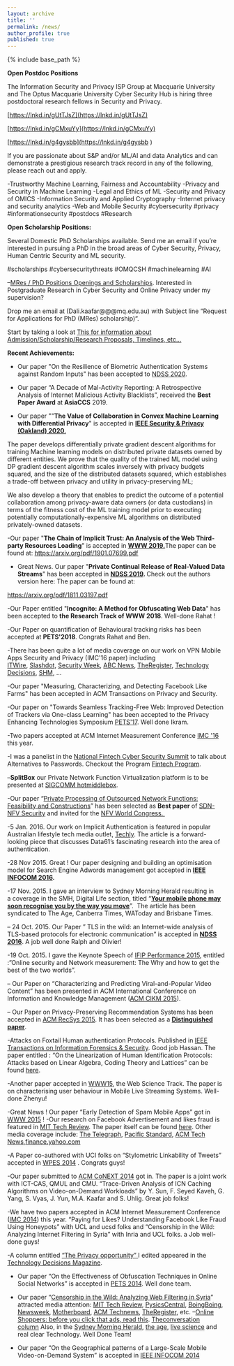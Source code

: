 ```yaml
---
layout: archive
title: ''
permalink: /news/
author_profile: true
published: true
---
```


{% include base_path %}


**Open Postdoc Positions** 

The Information Security and Privacy ISP Group at Macquarie University and The Optus Macquarie University Cyber Security Hub is hiring three postdoctoral research fellows in Security and Privacy.

[https://lnkd.in/gUtTJsZ](https://lnkd.in/gUtTJsZ)

[https://lnkd.in/gCMxuYy](https://lnkd.in/gCMxuYy)

[https://lnkd.in/g4gysbb](https://lnkd.in/g4gysbb )


If you are passionate about S&P and/or ML/AI and data Analytics and can demonstrate a prestigious research track record in any of the following, please reach out and apply.

-Trustworthy Machine Learning, Fairness and Accountability
-Privacy and Security in Machine Learning
-Legal and Ethics of ML
-Security and Privacy of OMICS
-Information Security and Applied Cryptography
-Internet privacy and security analytics
-Web and Mobile Security 
#cybersecurity #privacy #informationsecurity #postdocs #Research

**Open Scholarship Positions:**

Several Domestic PhD Scholarships available. Send me an email if you’re interested in pursuing a PhD in the broad areas of Cyber Security, Privacy, Human Centric Security and ML security.


#scholarships #cybersecuritythreats #OMQCSH #machinelearning #AI

 
–[MRes / PhD  Positions Openings and Scholarships](https://research.csiro.au/ng/about-us/people/dali-kaafar/interested-pursuing-phd-cyber-security-privacy-sydney/). Interested in Postgraduate Research in Cyber Security and Online Privacy under my supervision?

Drop me an email at (Dali.kaafar\@\@\@mq.edu.au)  with Subject line “Request for Applications for PhD (MRes) scholarship)“.

Start by taking a look at [This for information about Admission/Scholarship/Research Proposals, Timelines, etc…](https://research.csiro.au/ng/about-us/people/dali-kaafar/interested-pursuing-phd-cyber-security-privacy-sydney/) 


**Recent Achievements:**


- Our paper "On the Resilience of Biometric Authentication Systems against Random Inputs" has been accepted to <a href="https://www.ndss-symposium.org/ndss2020/" target="_blank" rel="noopener noreferrer">NDSS 2020</a>.

- Our paper “A Decade of Mal-Activity Reporting: A Retrospective Analysis of Internet Malicious Activity Blacklists”, received the <strong>Best Paper Award</strong> at <strong>AsiaCCS</strong> 2019.

- Our paper ""<strong>The Value of Collaboration in Convex Machine Learning with Differential Privacy</strong>" is accepted in <a href="https://www.ieee-security.org/TC/SP2020/" target="_blank" rel="noopener noreferrer"><strong>IEEE Security &amp; Privacy (Oakland) 2020</strong>.</a>

The paper develops differentially private gradient descent algorithms for training Machine learning models on distributed private datasets owned by different entities. We prove that the quality of the trained ML model using DP gradient descent algorithm scales inversely with privacy budgets squared, and the size of the distributed datasets squared, which establishes a trade-off between privacy and utility in privacy-preserving ML;

We also develop a theory that enables to predict the outcome of a potential collaboration among privacy-aware data owners (or data custodians) in terms of the fitness cost of the ML training model prior to executing potentially computationally-expensive ML algorithms on distributed privately-owned datasets.

-Our paper "<strong>The Chain of Implicit Trust: An Analysis of the Web Third-party Resources Loading</strong>" is accepted in <strong><a href="https://www2019.thewebconf.org/">WWW 2019.</a></strong>The paper can be found at: <a href="https://arxiv.org/pdf/1901.07699.pdf">https://arxiv.org/pdf/1901.07699.pdf</a>

- Great News. Our paper "<strong>Private Continual Release of Real-Valued Data Streams</strong>" has been accepted in <strong><a href="https://www.ndss-symposium.org/ndss2019">NDSS 2019</a>. </strong>Check out the authors version here: The paper can be found at:

<a href="https://arxiv.org/pdf/1811.03197.pdf">https://arxiv.org/pdf/1811.03197.pdf</a>

-Our Paper entitled "<strong>Incognito: A Method for Obfuscating Web Data</strong>" has been accepted to <strong>the Research Track of WWW 2018</strong>. Well-done Rahat !

-Our Paper on quantification of Behavioural tracking risks has been accepted at <strong>PETS'2018</strong>. Congrats Rahat and Ben.

-There has been quite a lot of media coverage on our work on VPN Mobile Apps Security and Privacy (IMC'16 paper) including <a href="http://www.itwire.com/security/76583-not-all-android-vpns-protect-user’s-privacy.html">ITWire</a>, <a href="https://yro.slashdot.org/story/17/01/25/1317209/viruses-spyware-found-in-alarming-number-of-android-vpn-apps">Slashdot</a>, <a href="http://www.securityweek.com/android-vpns-introduce-security-privacy-risks-study">Security Week</a>, <a href="http://www.abc.net.au/news/2017-01-25/viruses-spyware-found-in-alarming-number-of-android-vpn-apps/8210796">ABC News</a>, <a href="https://www.theregister.co.uk/2017/01/28/vpn_on_android_means_voyeuristic_peeper_network/">TheRegister</a>, <a class="external-link" href="https://owa.csiro.au/owa/redir.aspx?REF=NLTNqf5-Ue6fxYr2bzI1h4cE_CfxJfKaFQj-dF2eKsGsRwqWu0jUCAFodHRwOi8vd3d3LnRlY2hub2xvZ3lkZWNpc2lvbnMuY29tLmF1L2NvbnRlbnQvc2VjdXJpdHkvbmV3cy9tYW55LWFuZHJvaWQtdnBuLWFwcHMtYXJlLW5vdC1zZWN1cmUtY3Npcm8tODEyNzY0NzMw" rel="nofollow">Technology Decisions</a>, <a href="http://www.smh.com.au/business/consumer-affairs/android-vpn-apps-failing-to-offer-the-security-functions-they-advertise-study-finds-20170207-gu7abd.html">SHM</a>, ...

-Our paper "Measuring, Characterizing, and Detecting Facebook Like Farms" has been accepted in ACM Transactions on Privacy and Security.

-Our paper on "Towards Seamless Tracking-Free Web: Improved Detection of Trackers via One-class Learning" has been accepted to the Privacy Enhancing Technologies Symposium <a href="https://petsymposium.org">PETS'17</a>. Well done Ikram.

-Two papers accepted at ACM Internet Measurement Conference <a href="http://conferences.sigcomm.org/imc/2016/">IMC '16</a> this year.

-I was a panelist in the <a href="http://www.fintechcybersummit.com.au/" target="_blank" rel="noopener noreferrer">National Fintech Cyber Security Summit</a> to talk about Alternatives to Passwords. Checkout the Program <a href="http://www.fintechcybersummit.com.au/program/" target="_blank" rel="noopener noreferrer">Fintech Program</a>.

–<strong>SplitBox</strong> our Private Network Function Virtualization platform is to be presented at <a href="http://conferences.sigcomm.org/sigcomm/2016/hotmiddlebox.php" target="_blank" rel="noopener noreferrer">SIGCOMM hotmiddlebox</a>.

-Our paper “<a href="https://www.nicta.com.au/category/research/projects/private-real-time-processing-of-outsourced-functions/" target="_blank" rel="noopener noreferrer">Private Processing of Outsourced Network Functions: Feasibility and Constructions</a>” has been selected as <strong>Best paper</strong> of <a href="https://dl.acm.org/citation.cfm?id=2876019" target="_blank" rel="noopener noreferrer">SDN-NFV Security</a> and invited for the <a href="http://www.layer123.com/nfv" target="_blank" rel="noopener noreferrer">NFV World Congress. </a>

-5 Jan. 2016. Our work on Implicit Authentication is featured in popular Australian lifestyle tech media outlet, <a href="http://www.techly.com.au/2016/01/05/2016-beyond-aussie-tech-set-replace-passwords-pins/" target="_blank" rel="noopener noreferrer">Techly</a>. The article is a forward-looking piece that discusses Data61’s fascinating research into the area of authentication.

-28 Nov 2015. Great ! Our paper designing and building an optimisation model for Search Engine Adwords management got accepted in <strong><a href="http://infocom2016.ieee-infocom.org/" target="_blank" rel="noopener noreferrer">IEEE INFOCOM 2016</a>.</strong>

-17 Nov. 2015. I gave an interview to Sydney Morning Herald resulting in a coverage in the SMH, Digital Life section, titled “<a href="http://www.smh.com.au/digital-life/consumer-security/your-mobile-phone-may-soon-recognise-you-by-the-way-you-move-20151109-gkule7.html" target="_blank" rel="noopener noreferrer"><strong>Your mobile phone may soon recognise you by the way you move</strong></a>”.  The article has been syndicated to The Age, Canberra Times, WAToday and Brisbane Times.

– 24 Oct. 2015. Our Paper ” TLS in the wild: an Internet-wide analysis of TLS-based protocols for electronic communication” is accepted in <a href="https://www.internetsociety.org/events/ndss-symposium-2016" target="_blank" rel="noopener noreferrer"><strong>NDSS 2016</strong></a>. A job well done Ralph and Olivier!

-19 Oct. 2015. I gave the Keynote Speech of <a href="http://www.wikicfp.com/cfp/servlet/event.showcfp?eventid=45228" target="_blank" rel="noopener noreferrer">IFIP Performance 2015</a>, entitled :”Online security and Network measurement: The Why and how to get the best of the two worlds”.

– Our Paper on “Characterizing and Predicting Viral-and-Popular Video Content” has been presented in ACM International Conference on Information and Knowledge Management (<a href="http://www.cikm-2015.org/" target="_blank" rel="noopener noreferrer">ACM CIKM 2015</a>).

– Our Paper on Privacy-Preserving Recommendation Systems has been accepted in <a href="http://recsys.acm.org/recsys15/" target="_blank" rel="noopener noreferrer">ACM RecSys 2015</a>. It has been selected as a <strong><a href="https://recsys.acm.org/recsys15/session-3/">Distinguished paper</a></strong>.

-Attacks on Foxtail Human authentication Protocols. Published in <a href="http://ieeexplore.ieee.org/xpl/RecentIssue.jsp?punumber=10206" target="_blank" rel="noopener noreferrer">IEEE Transactions on Information Forensics &amp; Security</a>. Good job Hassan. The paper entitled : “On the Linearization of Human Identification Protocols: Attacks based on Linear Algebra, Coding Theory and Lattices” can be found <a href="http://www.nicta.com.au/pub-download/full/8360/" target="_blank" rel="noopener noreferrer">here</a>.

-Another paper accepted in <a href="http://www.www2015.it/call-for-web-science-track/">WWW15</a>, the Web Science Track. The paper is on characterising user behaviour in Mobile Live Streaming Systems. Well-done Zhenyu!

-Great News ! Our paper “Early Detection of Spam Mobile Apps” got in <a href="http://www.www2015.it/" target="_blank" rel="noopener noreferrer">WWW 2015</a> !
-Our research on Facebook Advertisement and likes fraud is featured in <a href="http://www.technologyreview.com/view/530961/the-hidden-world-of-facebook-like-farms/" target="_blank" rel="noopener noreferrer">MIT Tech Review</a>. The paper itself can be found <a href="http://www.nicta.com.au/publications/research-publications/?pid=8087" target="_blank" rel="noopener noreferrer">here</a>. 
Other media coverage include: <a href="http://www.telegraph.co.uk/finance/newsbysector/mediatechnologyandtelecoms/11116543/The-real-story-behind-Facebook-likes.html" target="_blank" rel="noopener noreferrer">The Telegraph</a>, <a href="http://www.psmag.com/nature-and-technology/hunt-fake-facebook-twitter-tumblr-fraud-likes-farms-social-media-friending-sharing-91154" target="_blank" rel="noopener noreferrer">Pacific Standard</a>, <a href="http://technews.acm.org/archives.cfm?fo=2014-09-sep/sep-24-2014.html#748178" target="_blank" rel="noopener noreferrer">ACM Tech News</a>,<a href="http://finance.yahoo.com/news/pay-liked-facebook-inc-133021656.html" target="_blank" rel="noopener noreferrer">finance.yahoo.com</a>


-A Paper co-authored with UCI folks on “Stylometric Linkability of Tweets” accepted in <a href="https://dblp.org/db/conf/wpes/wpes2014" target="_blank" rel="noopener noreferrer">WPES 2014</a> . Congrats guys!

-Our paper submitted to <a href="http://conferences2.sigcomm.org/co-next/2014/" target="_blank" rel="noopener noreferrer">ACM CoNEXT 2014</a> got in. The paper is a joint work with ICT-CAS, QMUL and CMU. “Trace-Driven Analysis of ICN Caching Algorithms on Video-on-Demand Workloads” by Y. Sun, F. Seyed Kaveh, G. Yang, S. Vyas, J. Yun, M.A. Kaafar and S. Uhlig. Great job folks!

-We have two papers accepted in ACM Internet Measurement Conference (<a href="http://conferences2.sigcomm.org/imc/2014/" target="_blank" rel="noopener noreferrer">IMC 2014</a>) this year. “Paying for Likes? Understanding Facebook Like Fraud Using Honeypots” with UCL and ucsd folks and “Censorship in the Wild: Analyzing Internet Filtering in Syria” with Inria and UCL folks. a Job well-done guys!

-A column entitled <a href="http://issuu.com/westwick-farrowmedia/docs/technology_decisions_apr_may_2014/17?e=3504708/7585168" target="_blank" rel="noopener noreferrer">“The Privacy opportunity” </a>I edited appeared in the <a href="http://issuu.com/westwick-farrowmedia/docs/technology_decisions_apr_may_2014/17?e=3504708/7585168" target="_blank" rel="noopener noreferrer">Technology Decisions Magazine</a>.

- Our paper “On the Effectiveness of Obfuscation Techniques in Online Social Networks” is accepted in <a href="https://petsymposium.org/2014/" target="_blank" rel="noopener noreferrer">PETS 2014</a>. Well done team.

- Our paper “<a href="http://arxiv.org/pdf/1402.3401.pdf" target="_blank" rel="noopener noreferrer">Censorship in the Wild: Analyzing Web Filtering in Syria</a>” attracted media attention: <a href="http://www.technologyreview.com/view/525076/syrian-web-censorship-techniques-revealed/" target="_blank" rel="noopener noreferrer">MIT Tech Review</a>, <a href="http://physicsbuzz.physicscentral.com/2014/02/syrias-censorship-practices-exposed.html" target="_blank" rel="noopener noreferrer">PysicsCentral</a>, <a href="http://boingboing.net/2014/02/18/detailed-analysis-of-syrias.html" target="_blank" rel="noopener noreferrer">BoingBoing</a>, <a href="http://www.newsweek.com/syria-grants-free-internet-access-so-it-can-snoop-230442" target="_blank" rel="noopener noreferrer">Newsweek</a>, <a href="http://motherboard.vice.com/blog/hacked-data-reveals-the-syrian-governments-tactics-for-censoring-the-internet" target="_blank" rel="noopener noreferrer">Motherboard</a>, <a href="http://technews.acm.org/archives.cfm?fo=2014-02-feb/feb-26-2014.html#708558" target="_blank" rel="noopener noreferrer">ACM Technews</a>, <a href="http://www.theregister.co.uk/Print/2014/11/28/syria_regime_filtering_study/" target="_blank" rel="noopener noreferrer">TheRegister</a>, etc.
–<a href="https://theconversation.com/online-shoppers-before-you-click-that-ad-read-this-21221" target="_blank" rel="noopener noreferrer">Online Shoppers: before you click that ads, read this</a>. <a href="https://theconversation.com/online-shoppers-before-you-click-that-ad-read-this-21221" target="_blank" rel="noopener noreferrer">Theconversation column</a> Also, in the <a href="http://www.smh.com.au/digital-life/digital-life-news/online-shoppers-before-you-click-that-ad-read-this-20131210-2z4tv.html" target="_blank" rel="noopener noreferrer">Sydney Morning Herald</a>, <a href="http://www.theage.com.au/digital-life/digital-life-news/online-shoppers-before-you-click-that-ad-read-this-20131210-2z4tv.html" target="_blank" rel="noopener noreferrer">the age</a>, <a href="http://www.livescience.com/41857-online-shoppers-before-you-click-that-ad-read-this.html" target="_blank" rel="noopener noreferrer">live science</a> and real clear Technology. Well Done Team! 

- Our paper “On the Geographical patterns of a Large-Scale Mobile Video-on-Demand System” is accepted in <a href="http://infocom2014.ieee-infocom.org/" target="_blank" rel="noopener noreferrer">IEEE INFOCOM 2014</a>
